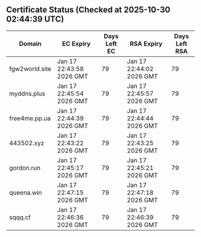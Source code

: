 ## Certificate Status (Checked at 2025-10-30 02:44:39 UTC)
| Domain | EC Expiry | Days Left EC | RSA Expiry | Days Left RSA |
|--------|-----------|-------------|------------|--------------|
| fgw2world.site | Jan 17 22:43:58 2026 GMT | 79 | Jan 17 22:44:02 2026 GMT | 79 |
| myddns.plus | Jan 17 22:45:54 2026 GMT | 79 | Jan 17 22:45:57 2026 GMT | 79 |
| free4me.pp.ua | Jan 17 22:44:39 2026 GMT | 79 | Jan 17 22:44:44 2026 GMT | 79 |
| 443502.xyz | Jan 17 22:43:22 2026 GMT | 79 | Jan 17 22:43:25 2026 GMT | 79 |
| gordon.run | Jan 17 22:45:17 2026 GMT | 79 | Jan 17 22:45:21 2026 GMT | 79 |
| queena.win | Jan 17 22:47:15 2026 GMT | 79 | Jan 17 22:47:18 2026 GMT | 79 |
| sqqq.cf | Jan 17 22:46:36 2026 GMT | 79 | Jan 17 22:46:39 2026 GMT | 79 |
